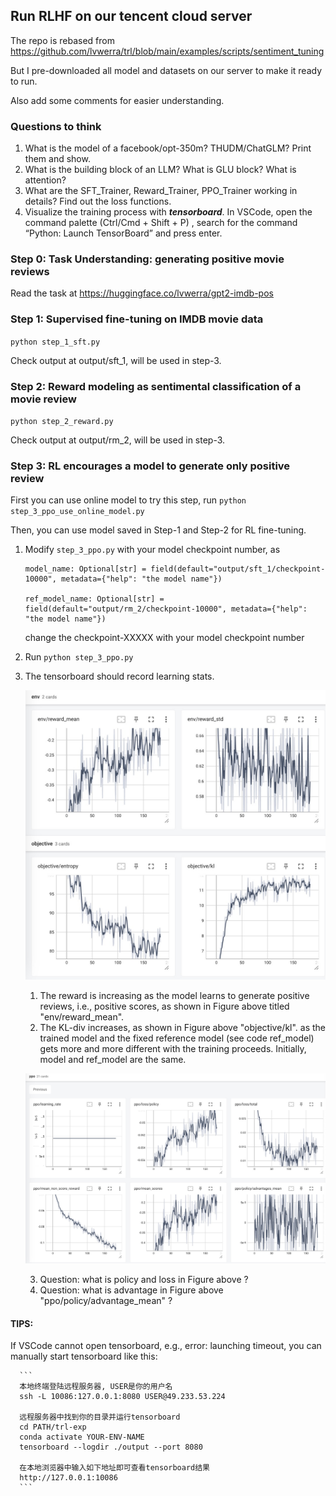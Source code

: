 ## Run RLHF on our tencent cloud server
The repo is rebased from https://github.com/lvwerra/trl/blob/main/examples/scripts/sentiment_tuning

But I pre-downloaded all model and datasets on our server to make it ready to run.

Also add some comments for easier understanding.

### Questions to think
1. What is the model of a facebook/opt-350m? THUDM/ChatGLM? 
Print them and show. 
2. What is the building block of an LLM? What is GLU block? What is attention? 
3. What are the SFT_Trainer, Reward_Trainer, PPO_Trainer working in details? Find out the loss functions. 
4. Visualize the training process with ***tensorboard***. In VSCode, open the command palette (Ctrl/Cmd + Shift + P) , search for the command “Python: Launch TensorBoard” and press enter. 

### Step 0: Task Understanding: generating positive movie reviews
Read the task at https://huggingface.co/lvwerra/gpt2-imdb-pos

### Step 1: Supervised fine-tuning on IMDB movie data
``python step_1_sft.py``

Check output at output/sft_1, will be used in step-3.



### Step 2: Reward modeling as sentimental classification of a movie review
``python step_2_reward.py``

Check output at output/rm_2, will be used in step-3.


### Step 3: RL encourages a model to generate only positive review 
First you can use online model to try this step, run
``python step_3_ppo_use_online_model.py``

Then, you can use model saved in Step-1 and Step-2 for RL fine-tuning.
 1. Modify ``step_3_ppo.py`` with your model checkpoint number, as

    ```
    model_name: Optional[str] = field(default="output/sft_1/checkpoint-10000", metadata={"help": "the model name"})
    
    ref_model_name: Optional[str] = field(default="output/rm_2/checkpoint-10000", metadata={"help": "the model name"})
    ```
    change the checkpoint-XXXXX with your model checkpoint number


 2. Run ``python step_3_ppo.py``


 3. The tensorboard should record learning stats.


      ![ppo-visualize](assets/ppo_1.jpg "ppo-1") 

      1) The reward is increasing as the model learns to generate positive reviews, i.e., positive scores, as shown in Figure above titled "env/reward_mean".
      2) The KL-div increases, as shown in Figure above "objective/kl".
      as the trained model and the fixed reference model (see code ref_model) gets more and more different with the training proceeds. Initially, model and ref_model are the same. 


      ![ppo-visualize](assets/ppo_2.jpg "ppo-2")

      3) Question: what is policy and loss in Figure above ?
      4) Question: what is advantage in Figure above "ppo/policy/advantage_mean" ? 





#### TIPS: 
   If VSCode cannot open tensorboard, e.g., error: launching timeout, you can manually start tensorboard like this:
   
      ```
      本地终端登陆远程服务器, USER是你的用户名
      ssh -L 10086:127.0.0.1:8080 USER@49.233.53.224

      远程服务器中找到你的目录并运行tensorboard
      cd PATH/trl-exp
      conda activate YOUR-ENV-NAME
      tensorboard --logdir ./output --port 8080

      在本地浏览器中输入如下地址即可查看tensorboard结果
      http://127.0.0.1:10086
      ```

